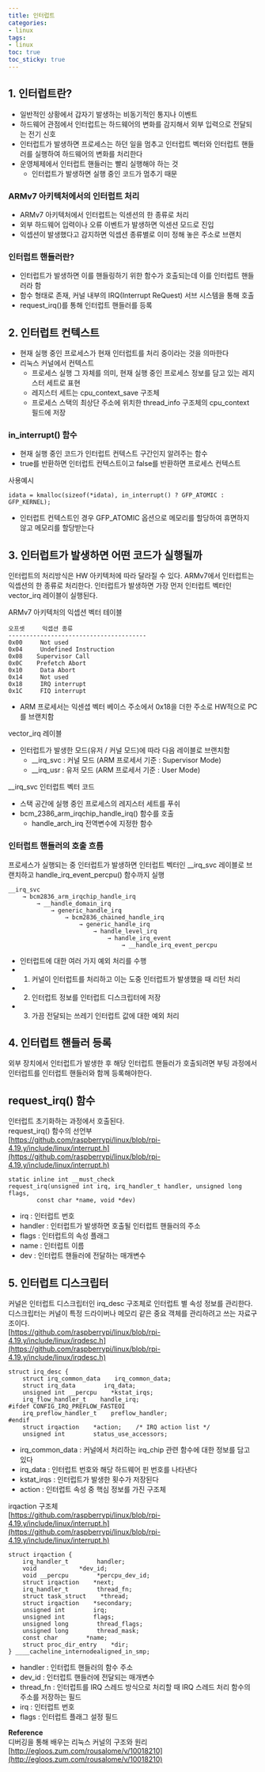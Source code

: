 ```yaml
---
title: 인터럽트
categories:
- linux
tags:
- linux
toc: true
toc_sticky: true
---
```


## 1\. 인터럽트란?

-   일반적인 상황에서 갑자기 발생하는 비동기적인 통지나 이벤트
-   하드웨어 관점에서 인터럽트는 하드웨어의 변화를 감지해서 외부 입력으로 전달되는 전기 신호
-   인터럽트가 발생하면 프로세스는 하던 일을 멈추고 인터럽트 벡터와 인터럽트 핸들러를 실행하여 하드웨어의 변화를 처리한다
-   운영체제에서 인터럽트 핸들러는 빨리 실행해야 하는 것
    -   인터럽트가 발생하면 실행 중인 코드가 멈추기 때문

### ARMv7 아키텍처에서의 인터럽트 처리

-   ARMv7 아키텍처에서 인터럽트는 익센션의 한 종류로 처리
-   외부 하드웨어 입력이나 오류 이벤트가 발생하면 익센션 모드로 진입
-   익셉션이 발생했다고 감지하면 익셉션 종류별로 이미 정해 놓은 주소로 브랜치

### 인터럽트 핸들러란?

-   인터럽트가 발생하면 이를 핸들링하기 위한 함수가 호출되는데 이를 인터럽트 핸들러라 함
-   함수 형태로 존재, 커널 내부의 IRQ(Interrupt ReQuest) 서브 시스템을 통해 호출
-   request\_irq()를 통해 인터럽트 핸들러를 등록

## 2\. 인터럽트 컨텍스트

-   현재 실행 중인 프로세스가 현재 인터럽트를 처리 중이라는 것을 의마한다
-   리눅스 커널에서 컨텍스트
    -   프로세스 실행 그 자체를 의미, 현재 실행 중인 프로세스 정보를 담고 있는 레지스터 세트로 표현
    -   레지스터 세트는 cpu\_context\_save 구조체
    -   프로세스 스택의 최상단 주소에 위치한 thread\_info 구조체의 cpu\_context 필드에 저장

### in\_interrupt() 함수

-   현재 실행 중인 코드가 인터럽트 컨텍스트 구간인지 알려주는 함수
-   true를 반환하면 인터럽트 컨텍스트이고 false를 반환하면 프로세스 컨텍스트

사용예시

```
idata = kmalloc(sizeof(*idata), in_interrupt() ? GFP_ATOMIC : GFP_KERNEL);
```

-   인터럽트 컨텍스트인 경우 GFP\_ATOMIC 옵션으로 메모리를 할당하여 휴면하지 않고 메모리를 할당받는다

## 3\. 인터럽트가 발생하면 어떤 코드가 실행될까

인터럽트의 처리방식은 HW 아키텍처에 따라 달라질 수 있다. ARMv7에서 인터럽트는 익셉션의 한 종류로 처리한다. 인터럽트가 발생하면 가장 먼저 인터럽트 벡터인 vector\_irq 레이블이 실행된다.

ARMv7 아키텍처의 익셉션 벡터 테이블

```
오프셋     익셉션 종류
--------------------------------------- 
0x00     Not used
0x04     Undefined Instruction
0x08    Supervisor Call
0x0C    Prefetch Abort
0x10     Data Abort
0x14     Not used
0x18     IRQ interrupt
0x1C     FIQ interrupt
```

-   ARM 프로세서는 익센셥 벡터 베이스 주소에서 0x18을 더한 주소로 HW적으로 PC를 브랜치함

vector\_irq 레이블

-   인터럽트가 발생한 모드(유저 / 커널 모드)에 따라 다음 레이블로 브랜치함
    -   \_\_irq\_svc : 커널 모드 (ARM 프로세서 기준 : Supervisor Mode)
    -   \_\_irq\_usr : 유저 모드 (ARM 프로세서 기준 : User Mode)

\_\_irq\_svc 인터럽트 벡터 코드

-   스택 공간에 실행 중인 프로세스의 레지스터 세트를 푸쉬
-   bcm\_2386\_arm\_irqchip\_handle\_irq() 함수를 호출
    -   handle\_arch\_irq 전역변수에 지정한 함수

### 인터럽트 핸들러의 호출 흐름

프로세스가 실행되는 중 인터럽트가 발생하면 인터럽트 벡터인 \_\_irq\_svc 레이블로 브랜치하고 handle\_irq\_event\_percpu() 함수까지 실행

```
__irq_svc
    → bcm2836_arm_irqchip_handle_irq
        → __handle_domain_irq
            → generic_handle_irq
                → bcm2836_chained_handle_irq
                    → generic_handle_irq
                        → handle_level_irq
                            → handle_irq_event
                                → __handle_irq_event_percpu
```

-   인터럽트에 대한 여러 가지 예외 처리를 수행
-   1.  커널이 인터럽트를 처리하고 이는 도중 인터럽트가 발생했을 때 리턴 처리
-   2.  인터럽트 정보를 인터럽트 디스크립터에 저장
-   3.  가끔 전달되는 쓰레기 인터럽트 값에 대한 예외 처리

## 4\. 인터럽트 핸들러 등록

외부 장치에서 인터럽트가 발생한 후 해당 인터럽트 핸들러가 호출되려면 부팅 과정에서 인터럽트를 인터럽트 핸들러와 함께 등록해야한다.

## request\_irq() 함수

인터럽트 초기화하는 과정에서 호출된다.  
request\_irq() 함수의 선언부  
[https://github.com/raspberrypi/linux/blob/rpi-4.19.y/include/linux/interrupt.h](https://github.com/raspberrypi/linux/blob/rpi-4.19.y/include/linux/interrupt.h)

```
static inline int __must_check
request_irq(unsigned int irq, irq_handler_t handler, unsigned long flags,
        const char *name, void *dev)
```

-   irq : 인터럽트 번호
-   handler : 인터럽트가 발생하면 호출될 인터럽트 핸들러의 주소
-   flags : 인터럽트의 속성 플래그
-   name : 인터럽트 이름
-   dev : 인터럽트 핸들러에 전달하는 매개변수

## 5\. 인터럽트 디스크립터

커널은 인터럽트 디스크립터인 irq\_desc 구조체로 인터럽트 별 속성 정보를 관리한다.디스크립터는 커널이 특정 드라이버나 메모리 같은 중요 객체를 관리하려고 쓰는 자료구조이다.  
[https://github.com/raspberrypi/linux/blob/rpi-4.19.y/include/linux/irqdesc.h](https://github.com/raspberrypi/linux/blob/rpi-4.19.y/include/linux/irqdesc.h)

```
struct irq_desc {
    struct irq_common_data    irq_common_data;
    struct irq_data        irq_data;
    unsigned int __percpu    *kstat_irqs;
    irq_flow_handler_t    handle_irq;
#ifdef CONFIG_IRQ_PREFLOW_FASTEOI
    irq_preflow_handler_t    preflow_handler;
#endif
    struct irqaction    *action;    /* IRQ action list */
    unsigned int        status_use_accessors;
```

-   irq\_common\_data : 커널에서 처리하는 irq\_chip 관련 함수에 대한 정보를 담고 있다
-   irq\_data : 인터럽트 번호와 해당 하드웨어 핀 번호를 나타낸다
-   kstat\_irqs : 인터럽트가 발생한 횟수가 저장된다
-   action : 인터럽트 속성 중 핵심 정보를 가진 구조체

irqaction 구조체  
[https://github.com/raspberrypi/linux/blob/rpi-4.19.y/include/linux/interrupt.h](https://github.com/raspberrypi/linux/blob/rpi-4.19.y/include/linux/interrupt.h)

```
struct irqaction {
    irq_handler_t        handler;
    void            *dev_id;
    void __percpu        *percpu_dev_id;
    struct irqaction    *next;
    irq_handler_t        thread_fn;
    struct task_struct    *thread;
    struct irqaction    *secondary;
    unsigned int        irq;
    unsigned int        flags;
    unsigned long        thread_flags;
    unsigned long        thread_mask;
    const char        *name;
    struct proc_dir_entry    *dir;
} ____cacheline_internodealigned_in_smp;
```

-   handler : 인터럽트 핸들러의 함수 주소
-   dev\_id : 인터럽트 핸들러에 전달되는 매개변수
-   thread\_fn : 인터럽트를 IRQ 스레드 방식으로 처리할 때 IRQ 스레드 처리 함수의 주소를 저장하는 필드
-   irq : 인터럽트 번호
-   flags : 인터럽트 플래그 설정 필드

**Reference**  
디버깅을 통해 배우는 리눅스 커널의 구조와 원리  
[http://egloos.zum.com/rousalome/v/10018210](http://egloos.zum.com/rousalome/v/10018210)
